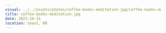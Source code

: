 ```yaml
---
visual: ../../assets/photos/coffee-books-meditation-jpg/coffee-books-meditation-141aedd67a.jpg
title: coffee-books-meditation.jpg
date: 2023-10-31
location: Seoul, KR
---
```

